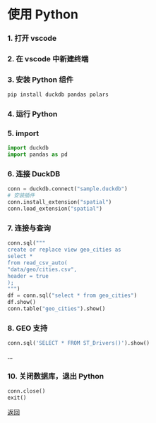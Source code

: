 # 使用 Python

### 1. 打开 vscode

### 2. 在 vscode 中新建终端

### 3. 安装 Python 组件

```bash
pip install duckdb pandas polars
```

### 4. 运行 Python

### 5. import

```python
import duckdb
import pandas as pd
```

### 6. 连接 DuckDB

```python
conn = duckdb.connect("sample.duckdb")
# 安装插件
conn.install_extension("spatial")
conn.load_extension("spatial")
```

### 7. 连接与查询

```python
conn.sql("""
create or replace view geo_cities as
select *
from read_csv_auto(
"data/geo/cities.csv",
header = true
);
""")
df = conn.sql("select * from geo_cities")
df.show()
conn.table("geo_cities").show()
```

### 8. GEO 支持

```python
conn.sql('SELECT * FROM ST_Drivers()').show()
```

...

### 10. 关闭数据库，退出 Python

```python
conn.close()
exit()
```

[返回](README.md)
